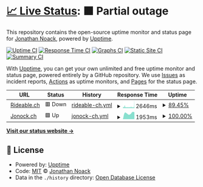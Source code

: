 # [📈 Live Status](https://demo.upptime.js.org): <!--live status--> **🟧 Partial outage**

This repository contains the open-source uptime monitor and status page for [Jonathan Noack](http://www.jonock.blog), powered by [Upptime](https://github.com/upptime/upptime).

[![Uptime CI](https://github.com/jonock/rideable_upptime/workflows/Uptime%20CI/badge.svg)](https://github.com/jonock/rideable_upptime/actions?query=workflow%3A%22Uptime+CI%22)
[![Response Time CI](https://github.com/jonock/rideable_upptime/workflows/Response%20Time%20CI/badge.svg)](https://github.com/jonock/rideable_upptime/actions?query=workflow%3A%22Response+Time+CI%22)
[![Graphs CI](https://github.com/jonock/rideable_upptime/workflows/Graphs%20CI/badge.svg)](https://github.com/jonock/rideable_upptime/actions?query=workflow%3A%22Graphs+CI%22)
[![Static Site CI](https://github.com/jonock/rideable_upptime/workflows/Static%20Site%20CI/badge.svg)](https://github.com/jonock/rideable_upptime/actions?query=workflow%3A%22Static+Site+CI%22)
[![Summary CI](https://github.com/jonock/rideable_upptime/workflows/Summary%20CI/badge.svg)](https://github.com/jonock/rideable_upptime/actions?query=workflow%3A%22Summary+CI%22)

With [Upptime](https://upptime.js.org), you can get your own unlimited and free uptime monitor and status page, powered entirely by a GitHub repository. We use [Issues](https://github.com/jonock/rideable_upptime/issues) as incident reports, [Actions](https://github.com/jonock/rideable_upptime/actions) as uptime monitors, and [Pages](https://demo.upptime.js.org) for the status page.

<!--start: status pages-->
<!-- This summary is generated by Upptime (https://github.com/upptime/upptime) -->
<!-- Do not edit this manually, your changes will be overwritten -->
<!-- prettier-ignore -->
| URL | Status | History | Response Time | Uptime |
| --- | ------ | ------- | ------------- | ------ |
| <img alt="" src="https://icons.duckduckgo.com/ip3/www.rideable.ch.ico" height="13"> [Rideable.ch](https://www.rideable.ch) | 🟥 Down | [rideable-ch.yml](https://github.com/jonock/rideable_upptime/commits/HEAD/history/rideable-ch.yml) | <details><summary><img alt="Response time graph" src="./graphs/rideable-ch/response-time-week.png" height="20"> 2646ms</summary><br><a href="https://jonock.github.io/rideable_upptime/history/rideable-ch"><img alt="Response time 2646" src="https://img.shields.io/endpoint?url=https%3A%2F%2Fraw.githubusercontent.com%2Fjonock%2Frideable_upptime%2FHEAD%2Fapi%2Frideable-ch%2Fresponse-time.json"></a><br><a href="https://jonock.github.io/rideable_upptime/history/rideable-ch"><img alt="24-hour response time 3879" src="https://img.shields.io/endpoint?url=https%3A%2F%2Fraw.githubusercontent.com%2Fjonock%2Frideable_upptime%2FHEAD%2Fapi%2Frideable-ch%2Fresponse-time-day.json"></a><br><a href="https://jonock.github.io/rideable_upptime/history/rideable-ch"><img alt="7-day response time 2646" src="https://img.shields.io/endpoint?url=https%3A%2F%2Fraw.githubusercontent.com%2Fjonock%2Frideable_upptime%2FHEAD%2Fapi%2Frideable-ch%2Fresponse-time-week.json"></a><br><a href="https://jonock.github.io/rideable_upptime/history/rideable-ch"><img alt="30-day response time 2646" src="https://img.shields.io/endpoint?url=https%3A%2F%2Fraw.githubusercontent.com%2Fjonock%2Frideable_upptime%2FHEAD%2Fapi%2Frideable-ch%2Fresponse-time-month.json"></a><br><a href="https://jonock.github.io/rideable_upptime/history/rideable-ch"><img alt="1-year response time 2646" src="https://img.shields.io/endpoint?url=https%3A%2F%2Fraw.githubusercontent.com%2Fjonock%2Frideable_upptime%2FHEAD%2Fapi%2Frideable-ch%2Fresponse-time-year.json"></a></details> | <details><summary><a href="https://jonock.github.io/rideable_upptime/history/rideable-ch">89.45%</a></summary><a href="https://jonock.github.io/rideable_upptime/history/rideable-ch"><img alt="All-time uptime 89.45%" src="https://img.shields.io/endpoint?url=https%3A%2F%2Fraw.githubusercontent.com%2Fjonock%2Frideable_upptime%2FHEAD%2Fapi%2Frideable-ch%2Fuptime.json"></a><br><a href="https://jonock.github.io/rideable_upptime/history/rideable-ch"><img alt="24-hour uptime 92.55%" src="https://img.shields.io/endpoint?url=https%3A%2F%2Fraw.githubusercontent.com%2Fjonock%2Frideable_upptime%2FHEAD%2Fapi%2Frideable-ch%2Fuptime-day.json"></a><br><a href="https://jonock.github.io/rideable_upptime/history/rideable-ch"><img alt="7-day uptime 89.45%" src="https://img.shields.io/endpoint?url=https%3A%2F%2Fraw.githubusercontent.com%2Fjonock%2Frideable_upptime%2FHEAD%2Fapi%2Frideable-ch%2Fuptime-week.json"></a><br><a href="https://jonock.github.io/rideable_upptime/history/rideable-ch"><img alt="30-day uptime 89.45%" src="https://img.shields.io/endpoint?url=https%3A%2F%2Fraw.githubusercontent.com%2Fjonock%2Frideable_upptime%2FHEAD%2Fapi%2Frideable-ch%2Fuptime-month.json"></a><br><a href="https://jonock.github.io/rideable_upptime/history/rideable-ch"><img alt="1-year uptime 89.45%" src="https://img.shields.io/endpoint?url=https%3A%2F%2Fraw.githubusercontent.com%2Fjonock%2Frideable_upptime%2FHEAD%2Fapi%2Frideable-ch%2Fuptime-year.json"></a></details>
| <img alt="" src="https://icons.duckduckgo.com/ip3/www.jonock.ch.ico" height="13"> [Jonock.ch](https://www.jonock.ch) | 🟩 Up | [jonock-ch.yml](https://github.com/jonock/rideable_upptime/commits/HEAD/history/jonock-ch.yml) | <details><summary><img alt="Response time graph" src="./graphs/jonock-ch/response-time-week.png" height="20"> 1953ms</summary><br><a href="https://jonock.github.io/rideable_upptime/history/jonock-ch"><img alt="Response time 1953" src="https://img.shields.io/endpoint?url=https%3A%2F%2Fraw.githubusercontent.com%2Fjonock%2Frideable_upptime%2FHEAD%2Fapi%2Fjonock-ch%2Fresponse-time.json"></a><br><a href="https://jonock.github.io/rideable_upptime/history/jonock-ch"><img alt="24-hour response time 2282" src="https://img.shields.io/endpoint?url=https%3A%2F%2Fraw.githubusercontent.com%2Fjonock%2Frideable_upptime%2FHEAD%2Fapi%2Fjonock-ch%2Fresponse-time-day.json"></a><br><a href="https://jonock.github.io/rideable_upptime/history/jonock-ch"><img alt="7-day response time 1953" src="https://img.shields.io/endpoint?url=https%3A%2F%2Fraw.githubusercontent.com%2Fjonock%2Frideable_upptime%2FHEAD%2Fapi%2Fjonock-ch%2Fresponse-time-week.json"></a><br><a href="https://jonock.github.io/rideable_upptime/history/jonock-ch"><img alt="30-day response time 1953" src="https://img.shields.io/endpoint?url=https%3A%2F%2Fraw.githubusercontent.com%2Fjonock%2Frideable_upptime%2FHEAD%2Fapi%2Fjonock-ch%2Fresponse-time-month.json"></a><br><a href="https://jonock.github.io/rideable_upptime/history/jonock-ch"><img alt="1-year response time 1953" src="https://img.shields.io/endpoint?url=https%3A%2F%2Fraw.githubusercontent.com%2Fjonock%2Frideable_upptime%2FHEAD%2Fapi%2Fjonock-ch%2Fresponse-time-year.json"></a></details> | <details><summary><a href="https://jonock.github.io/rideable_upptime/history/jonock-ch">100.00%</a></summary><a href="https://jonock.github.io/rideable_upptime/history/jonock-ch"><img alt="All-time uptime 100.00%" src="https://img.shields.io/endpoint?url=https%3A%2F%2Fraw.githubusercontent.com%2Fjonock%2Frideable_upptime%2FHEAD%2Fapi%2Fjonock-ch%2Fuptime.json"></a><br><a href="https://jonock.github.io/rideable_upptime/history/jonock-ch"><img alt="24-hour uptime 100.00%" src="https://img.shields.io/endpoint?url=https%3A%2F%2Fraw.githubusercontent.com%2Fjonock%2Frideable_upptime%2FHEAD%2Fapi%2Fjonock-ch%2Fuptime-day.json"></a><br><a href="https://jonock.github.io/rideable_upptime/history/jonock-ch"><img alt="7-day uptime 100.00%" src="https://img.shields.io/endpoint?url=https%3A%2F%2Fraw.githubusercontent.com%2Fjonock%2Frideable_upptime%2FHEAD%2Fapi%2Fjonock-ch%2Fuptime-week.json"></a><br><a href="https://jonock.github.io/rideable_upptime/history/jonock-ch"><img alt="30-day uptime 100.00%" src="https://img.shields.io/endpoint?url=https%3A%2F%2Fraw.githubusercontent.com%2Fjonock%2Frideable_upptime%2FHEAD%2Fapi%2Fjonock-ch%2Fuptime-month.json"></a><br><a href="https://jonock.github.io/rideable_upptime/history/jonock-ch"><img alt="1-year uptime 100.00%" src="https://img.shields.io/endpoint?url=https%3A%2F%2Fraw.githubusercontent.com%2Fjonock%2Frideable_upptime%2FHEAD%2Fapi%2Fjonock-ch%2Fuptime-year.json"></a></details>

<!--end: status pages-->

[**Visit our status website →**](https://demo.upptime.js.org)

## 📄 License

- Powered by: [Upptime](https://github.com/upptime/upptime)
- Code: [MIT](./LICENSE) © [Jonathan Noack](http://www.jonock.blog)
- Data in the `./history` directory: [Open Database License](https://opendatacommons.org/licenses/odbl/1-0/)
